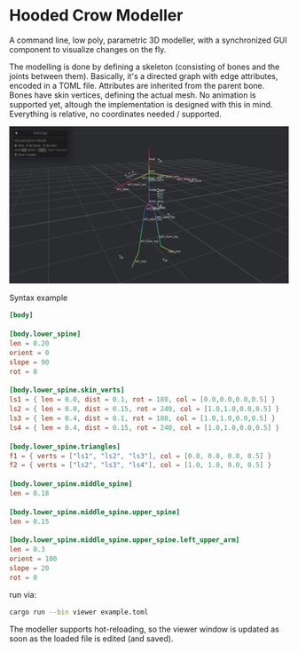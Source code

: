 # Hooded Crow Modeller

A command line, low poly, parametric 3D modeller, with a synchronized GUI component to visualize changes on the fly.

The modelling is done by defining a skeleton (consisting of bones and the joints between them). Basically, it's a directed graph with edge attributes, encoded in a TOML file. Attributes are inherited from the parent bone. Bones have skin vertices, defining the actual mesh. No animation is supported yet, altough the implementation is designed with this in mind. Everything is relative, no coordinates needed / supported.



![image info](./mat/modeller.png)

Syntax example

```toml
[body]

[body.lower_spine]
len = 0.20
orient = 0
slope = 90
rot = 0

[body.lower_spine.skin_verts]
ls1 = { len = 0.0, dist = 0.1, rot = 180, col = [0.0,0.0,0.0,0.5] }
ls2 = { len = 0.0, dist = 0.15, rot = 240, col = [1.0,1.0,0.0,0.5] }
ls3 = { len = 0.4, dist = 0.1, rot = 180, col = [1.0,1.0,0.0,0.5] }
ls4 = { len = 0.4, dist = 0.15, rot = 240, col = [1.0,1.0,0.0,0.5] }

[body.lower_spine.triangles]
f1 = { verts = ["ls1", "ls2", "ls3"], col = [0.0, 0.0, 0.0, 0.5] }
f2 = { verts = ["ls2", "ls3", "ls4"], col = [1.0, 1.0, 0.0, 0.5] }

[body.lower_spine.middle_spine]
len = 0.18

[body.lower_spine.middle_spine.upper_spine]
len = 0.15

[body.lower_spine.middle_spine.upper_spine.left_upper_arm]
len = 0.3
orient = 100
slope = 20
rot = 0
```

run via:
```Bash
cargo run --bin viewer example.toml
```

The modeller supports hot-reloading, so the viewer window is updated as soon as the loaded file is edited (and saved).
